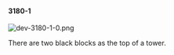 #### 3180-1
![dev-3180-1-0.png](https://github.com/lil-lab/nlvr/raw/master/nlvr/dev/images/1/dev-3180-1-0.png "dev-3180-1-0.png")

There are two black blocks as the top of a tower.